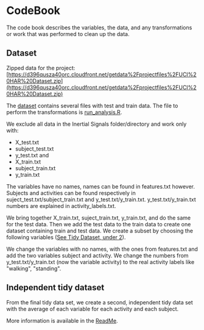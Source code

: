 # CodeBook

The code book describes the variables, the data, and any transformations or work that was performed to clean up the data.

## Dataset
Zipped data for the project: 
[https://d396qusza40orc.cloudfront.net/getdata%2Fprojectfiles%2FUCI%20HAR%20Dataset.zip](https://d396qusza40orc.cloudfront.net/getdata%2Fprojectfiles%2FUCI%20HAR%20Dataset.zip) 

The [dataset](https://github.com/rogerfischer/harus_tidy#directory-structure-uci-har-dataset) contains several files with test and train data. 
The file to perform the transformations is [run_analysis.R](https://github.com/rogerfischer/harus_tidy/blob/master/run_analysis.R).

We exclude all data in the Inertial Signals folder/directory and work only with:
* X_test.txt
* subject_test.txt
* y_test.txt
and
* X_train.txt
* subject_train.txt
* y_train.txt 

The variables have no names, names can be found in features.txt however. Subjects and activities can be found respectively in suject_test.txt/subject_train.txt and y_test.txt/y_train.txt. 
y_test.txt/y_train.txt numbers are explained in activity_labels.txt.

We bring together X_train.txt, suject_train.txt, y_train.txt, and do the same for the test data. Then we add the test data to the train data to create one dataset containing train and test data. 
We create a subset by choosing the following variables ([See Tidy Dataset, under 2](https://github.com/rogerfischer/harus_tidy#tidy-dataset)).

We change the variables with no names, with the ones from features.txt and add the two variables subject and activity.
We change the numbers from y_test.txt/y_train.txt (now the variable activity) to the real activity labels like "walking", "standing".


## Independent tidy dataset
From the final tidy data set, we create a second, independent tidy data set with the average of each variable for each activity and each subject.

More information is available in the [ReadMe](https://github.com/rogerfischer/harus_tidy/blob/master/README.md).








